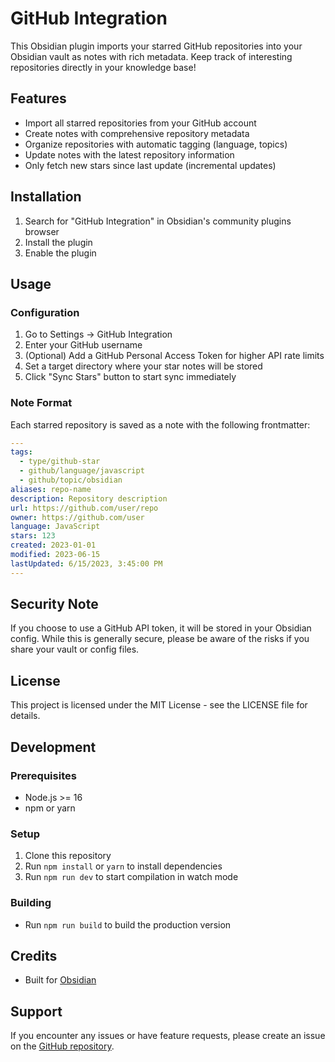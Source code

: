 # GitHub Integration

This Obsidian plugin imports your starred GitHub repositories into your Obsidian vault as notes with rich metadata. Keep
track of interesting repositories directly in your knowledge base!

## Features

- Import all starred repositories from your GitHub account
- Create notes with comprehensive repository metadata
- Organize repositories with automatic tagging (language, topics)
- Update notes with the latest repository information
- Only fetch new stars since last update (incremental updates)

## Installation

1. Search for "GitHub Integration" in Obsidian's community plugins browser
2. Install the plugin
3. Enable the plugin

## Usage

### Configuration

1. Go to Settings → GitHub Integration
2. Enter your GitHub username
3. (Optional) Add a GitHub Personal Access Token for higher API rate limits
4. Set a target directory where your star notes will be stored
5. Click "Sync Stars" button to start sync immediately

### Note Format

Each starred repository is saved as a note with the following frontmatter:

```yaml
---
tags:
  - type/github-star
  - github/language/javascript
  - github/topic/obsidian
aliases: repo-name
description: Repository description
url: https://github.com/user/repo
owner: https://github.com/user
language: JavaScript
stars: 123
created: 2023-01-01
modified: 2023-06-15
lastUpdated: 6/15/2023, 3:45:00 PM
---
```

## Security Note

If you choose to use a GitHub API token, it will be stored in your Obsidian config. While this is generally secure,
please be aware of the risks if you share your vault or config files.

## License

This project is licensed under the MIT License - see the LICENSE file for details.

## Development

### Prerequisites

- Node.js >= 16
- npm or yarn

### Setup

1. Clone this repository
2. Run `npm install` or `yarn` to install dependencies
3. Run `npm run dev` to start compilation in watch mode

### Building

- Run `npm run build` to build the production version

## Credits

- Built for [Obsidian](https://obsidian.md)

## Support

If you encounter any issues or have feature requests, please create an issue on
the [GitHub repository](https://github.com/kazhuravlev/obsidian-github).
